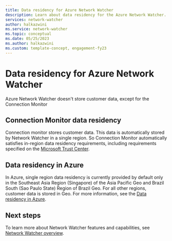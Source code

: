 ```yaml
---
title: Data residency for Azure Network Watcher
description: Learn about data residency for the Azure Network Watcher.
services: network-watcher
author: halkazwini
ms.service: network-watcher
ms.topic: conceptual
ms.date: 05/25/2023
ms.author: halkazwini
ms.custom: template-concept, engagement-fy23
---
```


# Data residency for Azure Network Watcher

Azure Network Watcher doesn't store customer data, except for the Connection Monitor

## Connection Monitor data residency

Connection monitor stores customer data. This data is automatically stored by Network Watcher in a single region. So Connection Monitor automatically satisfies in-region data residency requirements, including requirements specified on the [Microsoft Trust Center](https://www.microsoft.com/trust-center).

## Data residency in Azure

In Azure, single region data residency is currently provided by default only in the Southeast Asia Region (Singapore) of the Asia Pacific Geo and Brazil South (Sao Paulo State) Region of Brazil Geo. For all other regions, customer data is stored in Geo. For more information, see the [Data residency in Azure](https://azure.microsoft.com/explore/global-infrastructure/data-residency).

## Next steps

To learn more about Network Watcher features and capabilities, see [Network Watcher overview](./network-watcher-monitoring-overview.md).
